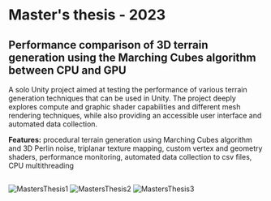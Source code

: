 # Master's thesis - 2023
## Performance comparison of 3D terrain generation using the Marching Cubes algorithm between CPU and GPU

A solo Unity project aimed at testing the performance of various terrain generation techniques that can be used in Unity. The project deeply explores compute and graphic shader capabilities and different mesh rendering techniques, while also providing an accessible user interface and automated data collection.

**Features:** procedural terrain generation using Marching Cubes algorithm and 3D Perlin noise, triplanar texture mapping, custom vertex and geometry shaders, performance monitoring, automated data collection to csv files, CPU multithreading
##

![MastersThesis1](https://github.com/Arturvo/MastersThesis/assets/112289546/d39b147d-862c-416e-b4cf-5fe80a9f46b2)
![MastersThesis2](https://github.com/Arturvo/MastersThesis/assets/112289546/839ace8d-edb9-4d02-8a07-dcb1017c6eac)
![MastersThesis3](https://github.com/Arturvo/MastersThesis/assets/112289546/9a026dd3-b5a9-4e39-923c-6c3d587110c3)

